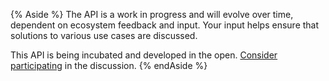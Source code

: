 {% Aside %}
The API is a work in progress and will evolve over time, dependent on
ecosystem feedback and input. Your input helps ensure that solutions to various
use cases are discussed.

This API is being incubated and developed in the open. [Consider participating](/docs/privacy-sandbox/attribution-reporting-introduction/#participate)
in the discussion.
{% endAside %}
